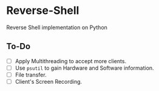 # Reverse-Shell
Reverse Shell implementation on Python

## To-Do
* [ ] Apply Multithreading to accept more clients.
* [ ] Use `psutil` to gain Hardware and Software information.
* [ ] File transfer.
* [ ] Client's Screen Recording.

